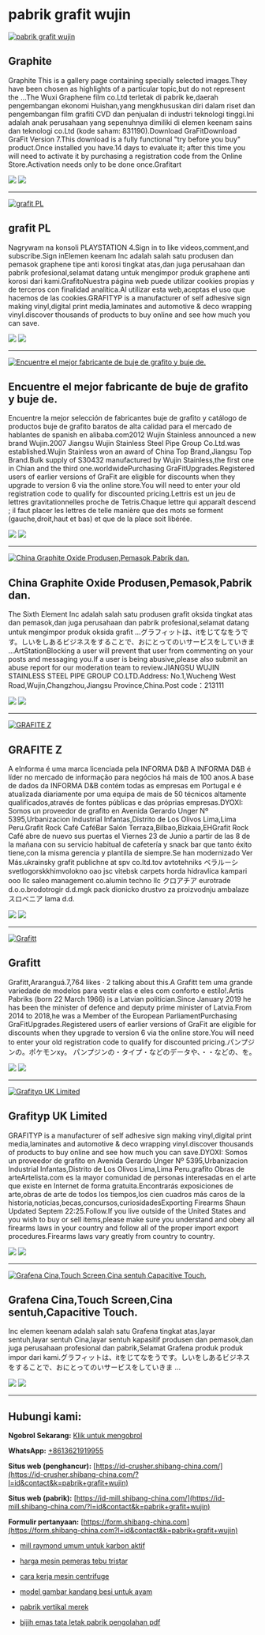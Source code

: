 # pabrik grafit wujin

<a href="https://swt.shibang-china.com/?l=id&img&k=pabrik+grafit+wujin" target="_blank">![pabrik grafit wujin](http://static.shibang-china.com/all-800x300/994.jpg)</a>

## Graphite
Graphite This is a gallery page containing specially selected images.They have been chosen as highlights of a particular topic,but do not represent the …The Wuxi Graphene film co.Ltd terletak di pabrik ke,daerah pengembangan ekonomi Huishan,yang mengkhususkan diri dalam riset dan pengembangan film grafiti CVD dan penjualan di industri teknologi tinggi.Ini adalah anak perusahaan yang sepenuhnya dimiliki di elemen keenam sains dan teknologi co.Ltd (kode saham: 831190).Download GraFitDownload GraFit Version 7.This download is a fully functional &quot;try before you buy&quot; product.Once installed you have.14 days to evaluate it; after this time you will need to activate it by purchasing a registration code from the Online Store.Activation needs only to be done once.Grafitart


<a href="https://whatsapp.shibangsoft.com/WhatsApp.php" target="_blank" title="WhatsApp">![](http://static.shibang-china.com/icon/whatsapp.png)</a> <a href="https://swt.shibang-china.com/?l=id&icon&k=pabrik+grafit+wujin" target="_blank">![](http://static.shibang-china.com/icon/chat-id.png)</a>

---

<a href="https://swt.shibang-china.com/?l=id&img&k=pabrik+grafit+wujin" target="_blank">![grafit PL](http://static.shibang-china.com/all-800x300/933.jpg)</a>

## grafit PL
Nagrywam na konsoli PLAYSTATION 4.Sign in to like videos,comment,and subscribe.Sign inElemen keenam Inc adalah salah satu produsen dan pemasok graphene tipe anti korosi tingkat atas,dan juga perusahaan dan pabrik profesional,selamat datang untuk mengimpor produk graphene anti korosi dari kami.GrafitoNuestra p&#225;gina web puede utilizar cookies propias y de terceros con finalidad anal&#237;tica.Al utilizar esta web,aceptas el uso que hacemos de las cookies.GRAFITYP is a manufacturer of self adhesive sign making vinyl,digital print media,laminates and automotive &amp; deco wrapping vinyl.discover thousands of products to buy online and see how much you can save.


<a href="https://whatsapp.shibangsoft.com/WhatsApp.php" target="_blank" title="WhatsApp">![](http://static.shibang-china.com/icon/whatsapp.png)</a> <a href="https://swt.shibang-china.com/?l=id&icon&k=pabrik+grafit+wujin" target="_blank">![](http://static.shibang-china.com/icon/chat-id.png)</a>

---

<a href="https://swt.shibang-china.com/?l=id&img&k=pabrik+grafit+wujin" target="_blank">![Encuentre el mejor fabricante de buje de grafito y buje de.](http://static.shibang-china.com/all-800x300/285.jpg)</a>

## Encuentre el mejor fabricante de buje de grafito y buje de.
Encuentre la mejor selecci&#243;n de fabricantes buje de grafito y cat&#225;logo de productos buje de grafito baratos de alta calidad para el mercado de hablantes de spanish en alibaba.com2012 Wujin Stainless announced a new brand Wujin.2007 Jiangsu Wujin Stainless Steel Pipe Group Co.Ltd.was established.Wujin Stainless won an award of China Top Brand,Jiangsu Top Brand.Bulk supply of S30432 manufactured by Wujin Stainless,the first one in Chian and the third one.worldwidePurchasing GraFitUpgrades.Registered users of earlier versions of GraFit are eligible for discounts when they upgrade to version 6 via the online store.You will need to enter your old registration code to qualify for discounted pricing.Lettris est un jeu de lettres gravitationnelles proche de Tetris.Chaque lettre qui appara&#238;t descend ; il faut placer les lettres de telle mani&#232;re que des mots se forment (gauche,droit,haut et bas) et que de la place soit lib&#233;r&#233;e.


<a href="https://whatsapp.shibangsoft.com/WhatsApp.php" target="_blank" title="WhatsApp">![](http://static.shibang-china.com/icon/whatsapp.png)</a> <a href="https://swt.shibang-china.com/?l=id&icon&k=pabrik+grafit+wujin" target="_blank">![](http://static.shibang-china.com/icon/chat-id.png)</a>

---

<a href="https://swt.shibang-china.com/?l=id&img&k=pabrik+grafit+wujin" target="_blank">![China Graphite Oxide Produsen,Pemasok,Pabrik dan.](http://static.shibang-china.com/all-800x300/467.jpg)</a>

## China Graphite Oxide Produsen,Pemasok,Pabrik dan.
The Sixth Element Inc adalah salah satu produsen grafit oksida tingkat atas dan pemasok,dan juga perusahaan dan pabrik profesional,selamat datang untuk mengimpor produk oksida grafit …グラフィットは、itをじてなをうです。しいをしあるビジネスをすることで、おにとってのいサービスをしていきま …ArtStationBlocking a user will prevent that user from commenting on your posts and messaging you.If a user is being abusive,please also submit an abuse report for our moderation team to review.JIANGSU WUJIN STAINLESS STEEL PIPE GROUP CO.LTD.Address: No.1,Wucheng West Road,Wujin,Changzhou,Jiangsu Province,China.Post code：213111


<a href="https://whatsapp.shibangsoft.com/WhatsApp.php" target="_blank" title="WhatsApp">![](http://static.shibang-china.com/icon/whatsapp.png)</a> <a href="https://swt.shibang-china.com/?l=id&icon&k=pabrik+grafit+wujin" target="_blank">![](http://static.shibang-china.com/icon/chat-id.png)</a>

---

<a href="https://swt.shibang-china.com/?l=id&img&k=pabrik+grafit+wujin" target="_blank">![GRAFITE Z](http://static.shibang-china.com/all-800x300/1446.jpg)</a>

## GRAFITE Z
A eInforma &#233; uma marca licenciada pela INFORMA D&amp;B A INFORMA D&amp;B &#233; l&#237;der no mercado de informa&#231;&#227;o para neg&#243;cios h&#225; mais de 100 anos.A base de dados da INFORMA D&amp;B cont&#233;m todas as empresas em Portugal e &#233; atualizada diariamente por uma equipa de mais de 50 t&#233;cnicos altamente qualificados,atrav&#233;s de fontes p&#250;blicas e das pr&#243;prias empresas.DYOXI: Somos un proveedor de grafito en Avenida Gerardo Unger N&#186; 5395,Urbanizacion Industrial Infantas,Distrito de Los Olivos Lima,Lima Peru.Grafit Rock Caf&#233; Caf&#233;Bar Sal&#243;n Terraza,Bilbao,Bizkaia,EHGrafit Rock Caf&#233; abre de nuevo sus puertas el Viernes 23 de Junio a partir de las 8 de la ma&#241;ana con su servicio habitual de cafeter&#237;a y snack bar que tanto &#233;xito tiene,con la misma gerencia y plantilla de siempre.Se han modernizado Ver M&#225;s.ukrainsky grafit publichne at spv co.ltd.tov avtotehniks ベラルーシ svetlogorskkhimvolokno oao jsc vitebsk carpets horda hidravlica kampari ooo llc saleo management co.alumin techno llc クロアチア eurotrade d.o.o.brodotrogir d.d.mgk pack dionicko drustvo za proizvodnju ambalaze スロベニア lama d.d.


<a href="https://whatsapp.shibangsoft.com/WhatsApp.php" target="_blank" title="WhatsApp">![](http://static.shibang-china.com/icon/whatsapp.png)</a> <a href="https://swt.shibang-china.com/?l=id&icon&k=pabrik+grafit+wujin" target="_blank">![](http://static.shibang-china.com/icon/chat-id.png)</a>

---

<a href="https://swt.shibang-china.com/?l=id&img&k=pabrik+grafit+wujin" target="_blank">![Grafitt](http://static.shibang-china.com/all-800x300/1231.jpg)</a>

## Grafitt
Grafitt,Ararangu&#225;.7,764 likes &#183; 2 talking about this.A Grafitt tem uma grande variedade de modelos para vestir elas e eles com conforto e estilo!.Artis Pabriks (born 22 March 1966) is a Latvian politician.Since January 2019 he has been the minister of defence and deputy prime minister of Latvia.From 2014 to 2018,he was a Member of the European ParliamentPurchasing GraFitUpgrades.Registered users of earlier versions of GraFit are eligible for discounts when they upgrade to version 6 via the online store.You will need to enter your old registration code to qualify for discounted pricing.パンプジンの。ポケモンxy。 パンプジンの・タイプ・などのデータや、・・などの、を。


<a href="https://whatsapp.shibangsoft.com/WhatsApp.php" target="_blank" title="WhatsApp">![](http://static.shibang-china.com/icon/whatsapp.png)</a> <a href="https://swt.shibang-china.com/?l=id&icon&k=pabrik+grafit+wujin" target="_blank">![](http://static.shibang-china.com/icon/chat-id.png)</a>

---

<a href="https://swt.shibang-china.com/?l=id&img&k=pabrik+grafit+wujin" target="_blank">![Grafityp UK Limited](http://static.shibang-china.com/all-800x300/763.jpg)</a>

## Grafityp UK Limited
GRAFITYP is a manufacturer of self adhesive sign making vinyl,digital print media,laminates and automotive &amp; deco wrapping vinyl.discover thousands of products to buy online and see how much you can save.DYOXI: Somos un proveedor de grafito en Avenida Gerardo Unger N&#186; 5395,Urbanizacion Industrial Infantas,Distrito de Los Olivos Lima,Lima Peru.grafito Obras de arteArtelista.com es la mayor comunidad de personas interesadas en el arte que existe en Internet de forma gratuita.Encontrar&#225;s exposiciones de arte,obras de arte de todos los tiempos,los cien cuadros m&#225;s caros de la historia,noticias,becas,concursos,curiosidadesExporting Firearms Shaun Updated Septem 22:25.Follow.If you live outside of the United States and you wish to buy or sell items,please make sure you understand and obey all firearms laws in your country and follow all of the proper import export procedures.Firearms laws vary greatly from country to country.


<a href="https://whatsapp.shibangsoft.com/WhatsApp.php" target="_blank" title="WhatsApp">![](http://static.shibang-china.com/icon/whatsapp.png)</a> <a href="https://swt.shibang-china.com/?l=id&icon&k=pabrik+grafit+wujin" target="_blank">![](http://static.shibang-china.com/icon/chat-id.png)</a>

---

<a href="https://swt.shibang-china.com/?l=id&img&k=pabrik+grafit+wujin" target="_blank">![Grafena Cina,Touch Screen,Cina sentuh,Capacitive Touch.](http://static.shibang-china.com/all-800x300/825.jpg)</a>

## Grafena Cina,Touch Screen,Cina sentuh,Capacitive Touch.
Inc elemen keenam adalah salah satu Grafena tingkat atas,layar sentuh,layar sentuh Cina,layar sentuh kapasitif produsen dan pemasok,dan juga perusahaan profesional dan pabrik,Selamat Grafena produk produk impor dari kami.グラフィットは、itをじてなをうです。しいをしあるビジネスをすることで、おにとってのいサービスをしていきま …

<a href="https://whatsapp.shibangsoft.com/WhatsApp.php" target="_blank" title="WhatsApp">![](http://static.shibang-china.com/icon/whatsapp.png)</a> <a href="https://swt.shibang-china.com/?l=id&icon&k=pabrik+grafit+wujin" target="_blank">![](http://static.shibang-china.com/icon/chat-id.png)</a>

---
## Hubungi kami:

**Ngobrol Sekarang:** [Klik untuk mengobrol](https://swt.shibang-china.com?l=id&contact&k=pabrik+grafit+wujin)

**WhatsApp:**  [+8613621919955](https://whatsapp.shibangsoft.com/WhatsApp.php)

**Situs web (penghancur):** [https://id-crusher.shibang-china.com/](https://id-crusher.shibang-china.com/?l=id&contact&k=pabrik+grafit+wujin)

**Situs web (pabrik):** [https://id-mill.shibang-china.com/](https://id-mill.shibang-china.com/?l=id&contact&k=pabrik+grafit+wujin)

**Formulir pertanyaan:** [https://form.shibang-china.com](https://form.shibang-china.com?l=id&contact&k=pabrik+grafit+wujin)

* [mill raymond umum untuk karbon aktif](../44/mill%20raymond%20umum%20untuk%20karbon%20aktif.md)

* [harga mesin pemeras tebu tristar](../43/harga%20mesin%20pemeras%20tebu%20tristar.md)

* [cara kerja mesin centrifuge](../47/cara%20kerja%20mesin%20centrifuge.md)

* [model gambar kandang besi untuk ayam](../45/model%20gambar%20kandang%20besi%20untuk%20ayam.md)

* [pabrik vertikal merek](../41/pabrik%20vertikal%20merek.md)

* [bijih emas tata letak pabrik pengolahan pdf](../45/bijih%20emas%20tata%20letak%20pabrik%20pengolahan%20pdf.md)